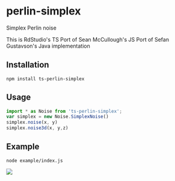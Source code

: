 perlin-simplex
==============

Simplex Perlin noise

This is RdStudio's TS Port of Sean McCullough's JS Port of Sefan Gustavson's Java implementation

## Installation ##

    npm install ts-perlin-simplex

## Usage ##

```js
import * as Noise from 'ts-perlin-simplex';
var simplex = new Noise.SimplexNoise()
simplex.noise(x, y)
simplex.noise3d(x, y,z)
```

## Example ##

    node example/index.js

![](http://i.imgur.com/glsoFnH.png)
